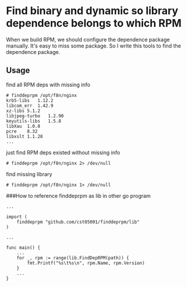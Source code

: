 # Find binary and dynamic so library dependence belongs to which RPM

When we build RPM, we should configure the dependence package manually. It's easy to miss some package. So I write this tools to find the dependence package.

## Usage

find all RPM deps with missing info

	# finddeprpm /opt/f8n/nginx 
	krb5-libs	1.12.2
	libcom_err	1.42.9
	xz-libs	5.1.2
	libjpeg-turbo	1.2.90
	keyutils-libs	1.5.8
	libXau	1.0.8
	pcre	8.32
	libxslt	1.1.28
	...

just find RPM deps existed without missing info

	# finddeprpm /opt/f8n/nginx 2> /dev/null

find missing library

	# finddeprpm /opt/f8n/nginx 1> /dev/null

###How to reference finddeprpm as lib in other go program

	...

	import (
		finddeprpm "github.com/cst05001/finddeprpm/lib"
	)

	...

	func main() {
		...
		for _, rpm := range(lib.FindDepRPM(path)) {
			fmt.Printf("%s\t%s\n", rpm.Name, rpm.Version)
		}
		...
	}

